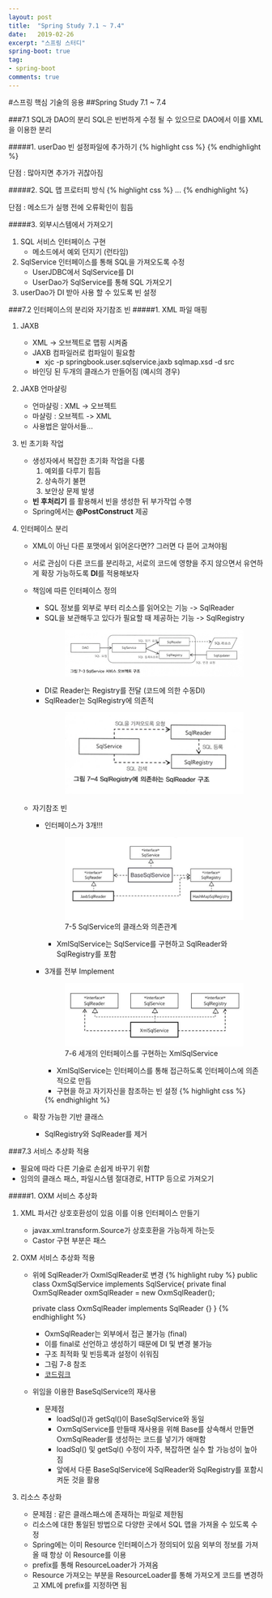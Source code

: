 ```yaml
---
layout: post
title:  "Spring Study 7.1 ~ 7.4"
date:   2019-02-26
excerpt: "스프링 스터디"
spring-boot: true
tag:
- spring-boot
comments: true
---
```

#스프링 핵심 기술의 응용
##Spring Study 7.1 ~ 7.4

###7.1 SQL과 DAO의 분리
SQL은 빈번하게 수정 될 수 있으므로 DAO에서 이를 XML을 이용한 분리

#####1. userDao 빈 설정파일에 추가하기
{% highlight css %}
<property name = "dataSource" ref="dataSource" />
<property name = "sqlAdd" value="insert into users..." />
{% endhighlight %}

단점 : 많아지면 추가가 귀찮아짐

#####2. SQL 맵 프로터피 방식
{% highlight css %}
<bean id="userDao" class="springbook.user.dao.UserDaoJdbc"><property name = "dataSource" ref="dataSource" />
	<property name = "sqlMap">
		<map>
    		<entry key ="add" value="insert into users..." />
        	<entry key ="get" value="select * from users..." />
        ...
    	</map>
    </property>
</bean>
{% endhighlight %}

단점 : 메소드가 실행 전에 오류확인이 힘듬

#####3. 외부시스템에서 가져오기
1. SQL 서비스 인터페이스 구현
	* 메소드에서 예외 던지기 (런타임)
2. SqlService 인터페이스를 통해 SQL을 가져오도록 수정
	* UserJDBC에서 SqlService를 DI
	* UserDao가 SqlService를 통해 SQL 가져오기
3. userDao가 DI 받아 사용 할 수 있도록 빈 설정

###7.2 인터페이스의 분리와 자기참조 빈
#####1. XML 파일 매핑
1. JAXB
	* XML -> 오브젝트로 맵핑 시켜줌
	* JAXB 컴파일러로 컴파일이 필요함
		* xjc -p springbook.user.sqlservice.jaxb sqlmap.xsd -d src
	* 바인딩 된 두개의 클래스가 만들어짐 (예시의 경우)
2. JAXB 언마샬링
	* 언마샬링 : XML -> 오브젝트
	* 마샬링 : 오브젝트 -> XML
	* 사용법은 알아서들...
3. 빈 초기화 작업
	* 생성자에서 복잡한 초기화 작업을 다룸
		1. 예외를 다루기 힘듬
		2. 상속하기 불편
		3. 보안상 문제 발생
	* **빈 후처리기** 를 활용해서 빈을 생성한 뒤 부가작업 수행
	* Spring에서는 **@PostConstruct** 제공

4. 인터페이스 분리
	* XML이 아닌 다른 포맷에서 읽어온다면?? 그러면 다 뜯어 고쳐야됨
	* 서로 관심이 다른 코드를 분리하고, 서로의 코드에 영향을 주지 않으면서 유연하게 확장 가능하도록 **DI**를 적용해보자
	* 책임에 따른 인터페이스 정의
		* SQL 정보를 외부로 부터 리소스를 읽어오는 기능 -> SqlReader
		* SQL을 보관해두고 있다가 필요할 때 제공하는 기능 -> SqlRegistry
            <figure class="half">
                <a href="../assets/img/spring7-3.png"><img src="../assets/img/spring7-3.png"></a>
            </figure>
		* DI로 Reader는 Registry를 전달 (코드에 의한 수동DI)
		* SqlReader는 SqlRegistry에 의존적
            <figure class="half">
                <a href="../assets/img/spring7-4.png"><img src="../assets/img/spring7-4.png"></a>
            </figure>
	* 자기참조 빈
		* 인터페이스가 3개!!!
            <figure class="half">
                <a href="../assets/img/spring7-5.png"><img src="../assets/img/spring7-5.png"></a>
            	<figcaption>7-5 SqlService의 클래스와 의존관계</figcaption>
            </figure>

            * XmlSqlService는 SqlService를 구현하고 SqlReader와 SqlRegistry를 포함

		* 3개를 전부 Implement
            <figure class="half">
                <a href="../assets/img/spring7-6.png"><img src="../assets/img/spring7-6.png"></a>
            	<figcaption>7-6 세개의 인터페이스를 구현하는 XmlSqlService</figcaption>
            </figure>

            * XmlSqlService는 인터페이스를 통해 접근하도록 인터페이스에 의존적으로 만듬
            * 구현을 하고 자기자신을 참조하는 빈 설정
            {% highlight css %}
			<property name = "sqlReader" ref="sqlService" />
			<property name = "sqlRegistry" value="sqlService" />
			{% endhighlight %}

	* 확장 가능한 기반 클래스
		* SqlRegistry와 SqlReader를 제거


###7.3 서비스 추상화 적용
* 필요에 따라 다른 기술로 손쉽게 바꾸기 위함
* 임의의 클래스 패스, 파일시스템 절대경로, HTTP 등으로 가져오기

#####1. OXM 서비스 추상화
1. XML 파서간 상호호환성이 있음 이를 이용 인터페이스 만들기
	* javax.xml.transform.Source가 상호호환을 가능하게 하는듯
	* Castor 구현 부분은 패스

2. OXM 서비스 추상화 적용
	* 위에 SqlReader가 OxmlSqlReader로 변경
        {% highlight ruby %}
        public class OxmSqlService implements SqlService{
        private final OxmSqlReader oxmSqlReader = new OxmSqlReader();

        private class OxmSqlReader implements SqlReader {}
        }
        {% endhighlight %}
    	* OxmSqlReader는 외부에서 접근 불가능 (final)
    	* 이를 final로 선언하고 생성하기 때문에 DI 및 변경 불가능
    	* 구조 최적화 및 빈등록과 설정이 쉬워짐
    	* 그림 7-8 참조
    	* [코드링크](https://github.com/kenu/tobyspring31/blob/master/v1chap07/src/springbook/user/sqlservice/OxmSqlService.java)

	* 위임을 이용한 BaseSqlService의 재사용
    	* 문제점
        	* loadSql()과 getSql()이 BaseSqlService와 동일
            * OxmSqlService를 만들때 재사용을 위해 Base를 상속해서 만들면 OxmSqlReader를 생성하는 코드를 넣기가 애매함
            * loadSql() 및 getSql() 수정이 자주, 복잡하면 실수 할 가능성이 높아짐
            * 앞에서 다룬 BaseSqlService에 SqlReader와 SqlRegistry를 포함시켜둔 것을 활용

3. 리소스 추상화
	* 문제점 : 같은 클래스패스에 존재하는 파일로 제한됨
	* 리소스에 대한 통일된 방법으로 다양한 곳에서 SQL 맵을 가져올 수 있도록 수정
	* Spring에는 이미 Resource 인터페이스가 정의되어 있음 외부의 정보를 가져올 때 항상 이 Resource를 이용
	* prefix를 통해 ResourceLoader가 가져옴
	* Resource 가져오는 부분을 ResourceLoader를 통해 가져오게 코드를 변경하고 XML에 prefix를 지정하면 됨




